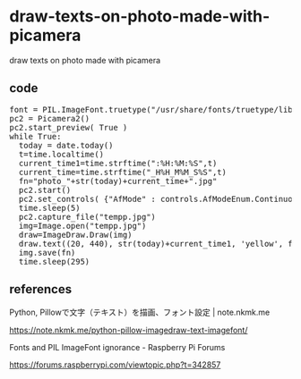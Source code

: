 # draw-texts-on-photo-made-with-picamera
draw texts on photo made with picamera

## code

<pre>
font = PIL.ImageFont.truetype("/usr/share/fonts/truetype/liberation2/LiberationMono-Regular.ttf",48)
pc2 = Picamera2()
pc2.start_preview( True )
while True:
  today = date.today()
  t=time.localtime()
  current_time1=time.strftime(":%H:%M:%S",t)
  current_time=time.strftime("_H%H_M%M_S%S",t)
  fn="photo_"+str(today)+current_time+".jpg"
  pc2.start()
  pc2.set_controls( {"AfMode" : controls.AfModeEnum.Continuous} )
  time.sleep(5)
  pc2.capture_file("tempp.jpg")
  img=Image.open("tempp.jpg")
  draw=ImageDraw.Draw(img)
  draw.text((20, 440), str(today)+current_time1, 'yellow', font=font)
  img.save(fn)
  time.sleep(295)
</pre>

## references

Python, Pillowで文字（テキスト）を描画、フォント設定 | note.nkmk.me

https://note.nkmk.me/python-pillow-imagedraw-text-imagefont/

Fonts and PIL ImageFont ignorance - Raspberry Pi Forums

https://forums.raspberrypi.com/viewtopic.php?t=342857
